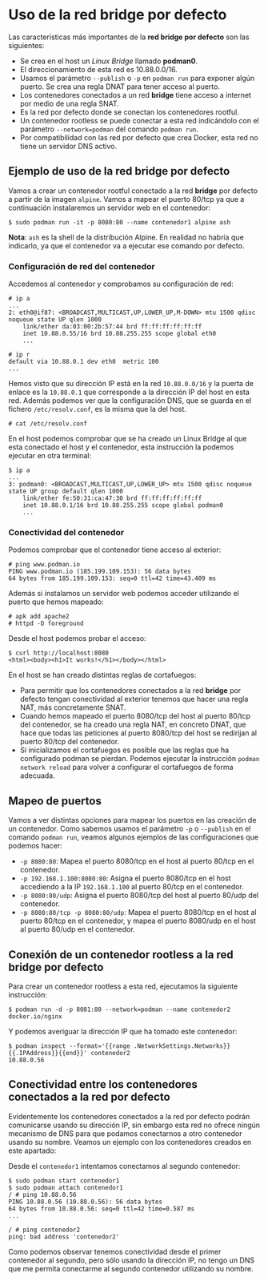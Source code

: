 # Uso de la red bridge por defecto

Las características más importantes de la **red bridge por defecto** son las siguientes:
    
* Se crea en el host un *Linux Bridge* llamado **podman0**.
* El direccionamiento de esta red es 10.88.0.0/16.
* Usamos el parámetro `--publish` o `-p` en `podman run` para exponer algún puerto. Se crea una regla DNAT para tener acceso al puerto.
* Los contenedores conectados a un red **bridge** tiene acceso a internet por medio de una regla SNAT.
* Es la red por defecto donde se conectan los contenedores rootful.
* Un contenedor rootless se puede conectar a esta red indicándolo con el parámetro `--network=podman` del comando `podman run`.
* Por compatibilidad con las red por defecto que crea Docker, esta red no tiene un servidor DNS activo.


## Ejemplo de uso de la red bridge por defecto

Vamos a crear un contenedor rootful conectado a la red **bridge** por defecto a partir de la imagen `alpine`. Vamos a mapear el puerto 80/tcp ya que a continuación instalaremos un servidor web en el contenedor:

```
$ sudo podman run -it -p 8080:80 --name contenedor1 alpine ash
```

**Nota**: `ash` es la shell de la distribución Alpine. En realidad no habría que indicarlo, ya que el contenedor va a ejecutar ese comando por defecto.

### Configuración de red del contenedor

Accedemos al contenedor y comprobamos su configuración de red:

```
# ip a
...
2: eth0@if87: <BROADCAST,MULTICAST,UP,LOWER_UP,M-DOWN> mtu 1500 qdisc noqueue state UP qlen 1000
    link/ether da:03:00:2b:57:44 brd ff:ff:ff:ff:ff:ff
    inet 10.88.0.55/16 brd 10.88.255.255 scope global eth0
    ...

# ip r
default via 10.88.0.1 dev eth0  metric 100
...
```

Hemos visto que su dirección IP está en la red `10.88.0.0/16` y la puerta de enlace es la `10.88.0.1` que corresponde a la dirección IP del host en esta red. Además podemos ver que la configuración DNS, que se guarda en el fichero `/etc/resolv.conf`, es la misma que la del host.

```
# cat /etc/resolv.conf
```

En el host podemos comprobar que se ha creado un Linux Bridge al que esta conectado el host y el contenedor, esta instrucción la podemos ejecutar en otra terminal:

```
$ ip a
...
3: podman0: <BROADCAST,MULTICAST,UP,LOWER_UP> mtu 1500 qdisc noqueue state UP group default qlen 1000
    link/ether fe:50:31:ca:47:30 brd ff:ff:ff:ff:ff:ff
    inet 10.88.0.1/16 brd 10.88.255.255 scope global podman0
    ...
```

### Conectividad del contenedor

Podemos comprobar que el contenedor tiene acceso al exterior:
```
# ping www.podman.io
PING www.podman.io (185.199.109.153): 56 data bytes
64 bytes from 185.199.109.153: seq=0 ttl=42 time=43.409 ms
```
Además si instalamos un servidor web podemos acceder utilizando el puerto que hemos mapeado:
```
# apk add apache2
# httpd -D foreground
```
Desde el host podemos probar el acceso:
```
$ curl http://localhost:8080
<html><body><h1>It works!</h1></body></html>
```
En el host se han creado distintas reglas de cortafuegos:

* Para permitir que los contenedores conectados a la red **bridge** por defecto tengan conectividad al exterior tenemos que hacer una regla NAT, más concretamente SNAT. 
* Cuando hemos mapeado el puerto 8080/tcp del host al puerto 80/tcp del contenedor, se ha creado una regla NAT, en concreto DNAT, que hace que todas las peticiones al puerto 8080/tcp del host se redirijan al puerto 80/tcp del contenedor.
* Si inicializamos el cortafuegos es posible que las reglas que ha configurado podman se pierdan. Podemos ejecutar la instrucción `podman network reload` para volver a configurar el cortafuegos de forma adecuada.

## Mapeo de puertos

Vamos a ver distintas opciones para mapear los puertos en las creación de un contenedor. Como sabemos usamos el parámetro `-p` o `--publish` en el comando `podman run`, veamos algunos ejemplos de las configuraciones que podemos hacer:

* `-p 8080:80`: Mapea el puerto 8080/tcp en el host al puerto 80/tcp en el contenedor.
* `-p 192.168.1.100:8080:80`: Asigna el puerto 8080/tcp en el host accediendo a la IP `192.168.1.100` al puerto 80/tcp en el contenedor.
* `-p 8080:80/udp`: Asigna el puerto 8080/tcp del host al puerto 80/udp del contenedor.
* `-p 8080:80/tcp -p 8080:80/udp`: Mapea el puerto 8080/tcp en el host al puerto 80/tcp en el contenedor, y mapea el puerto 8080/udp en el host al puerto 80/udp en el contenedor.


## Conexión de un contenedor rootless a la red bridge por defecto

Para crear un contenedor rootless a esta red, ejecutamos la siguiente instrucción:

```
$ podman run -d -p 8081:80 --network=podman --name contenedor2 docker.io/nginx
```

Y podemos averiguar la dirección IP que ha tomado este contenedor:

```
$ podman inspect --format='{{range .NetworkSettings.Networks}}{{.IPAddress}}{{end}}' contenedor2
10.88.0.56
```

## Conectividad entre los contenedores conectados a la red por defecto

Evidentemente los contenedores conectados a la red por defecto podrán comunicarse usando su dirección IP, sin embargo esta red no ofrece ningún mecanismo de DNS para que podamos conectarnos a otro contenedor usando su nombre. Veamos un ejemplo con los contenedores creados en este apartado:

Desde el `contenedor1` intentamos conectamos al segundo contenedor:

```
$ sudo podman start contenedor1
$ sudo podman attach contenedor1
/ # ping 10.88.0.56
PING 10.88.0.56 (10.88.0.56): 56 data bytes
64 bytes from 10.88.0.56: seq=0 ttl=42 time=0.587 ms
...

/ # ping contenedor2
ping: bad address 'contenedor2'
```

Como podemos observar tenemos conectividad desde el primer contenedor al segundo, pero sólo usando la dirección IP, no tengo un DNS que me permita conectarme al segundo contenedor utilizando su nombre.
